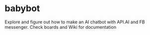 # babybot
Explore and figure out how to make an AI chatbot with API.AI and FB messenger. Check boards and Wiki for documentation
